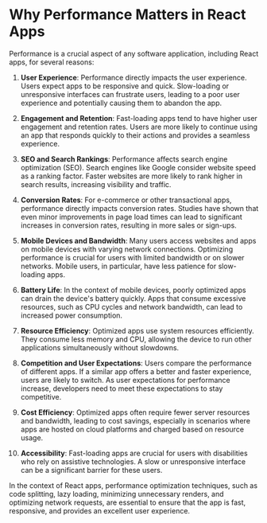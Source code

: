 # Why Performance Matters in React Apps

Performance is a crucial aspect of any software application, including React apps, for several reasons:

1. **User Experience**: Performance directly impacts the user experience. Users expect apps to be responsive and quick. Slow-loading or unresponsive interfaces can frustrate users, leading to a poor user experience and potentially causing them to abandon the app.

2. **Engagement and Retention**: Fast-loading apps tend to have higher user engagement and retention rates. Users are more likely to continue using an app that responds quickly to their actions and provides a seamless experience.

3. **SEO and Search Rankings**: Performance affects search engine optimization (SEO). Search engines like Google consider website speed as a ranking factor. Faster websites are more likely to rank higher in search results, increasing visibility and traffic.

4. **Conversion Rates**: For e-commerce or other transactional apps, performance directly impacts conversion rates. Studies have shown that even minor improvements in page load times can lead to significant increases in conversion rates, resulting in more sales or sign-ups.

5. **Mobile Devices and Bandwidth**: Many users access websites and apps on mobile devices with varying network connections. Optimizing performance is crucial for users with limited bandwidth or on slower networks. Mobile users, in particular, have less patience for slow-loading apps.

6. **Battery Life**: In the context of mobile devices, poorly optimized apps can drain the device's battery quickly. Apps that consume excessive resources, such as CPU cycles and network bandwidth, can lead to increased power consumption.

7. **Resource Efficiency**: Optimized apps use system resources efficiently. They consume less memory and CPU, allowing the device to run other applications simultaneously without slowdowns.

8. **Competition and User Expectations**: Users compare the performance of different apps. If a similar app offers a better and faster experience, users are likely to switch. As user expectations for performance increase, developers need to meet these expectations to stay competitive.

9. **Cost Efficiency**: Optimized apps often require fewer server resources and bandwidth, leading to cost savings, especially in scenarios where apps are hosted on cloud platforms and charged based on resource usage.

10. **Accessibility**: Fast-loading apps are crucial for users with disabilities who rely on assistive technologies. A slow or unresponsive interface can be a significant barrier for these users.

In the context of React apps, performance optimization techniques, such as code splitting, lazy loading, minimizing unnecessary renders, and optimizing network requests, are essential to ensure that the app is fast, responsive, and provides an excellent user experience.
